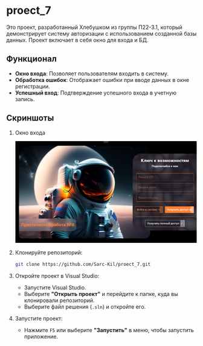 # proect_7
Это проект, разработанный Хлебушком из группы П22-3.1, который демонстрирует систему авторизации с использованием созданной базы данных. Проект включает в себя окно для входа и БД.

## Функционал

- **Окно входа**: Позволяет пользователям входить в систему.
- **Обработка ошибок**: Отображает ошибки при вводе данных в окне регистрации.
- **Успешный вход**: Подтверждение успешного входа в учетную запись.


## Скриншоты

1. Окно входа
   
   ![](https://github.com/Sarc-Kil/Proect_7/blob/master/screnchot/Снимок7.PNG)





1. Клонируйте репозиторий:
   ```bash
   git clone https://github.com/Sarc-Kil/proect_7.git
    ```
2. Откройте проект в Visual Studio:
   - Запустите Visual Studio.
   - Выберите **"Открыть проект"** и перейдите к папке, куда вы клонировали репозиторий.
   - Выберите файл решения (`.sln`) и откройте его.


6. Запустите проект:
   - Нажмите `F5` или выберите **"Запустить"** в меню, чтобы запустить приложение.
